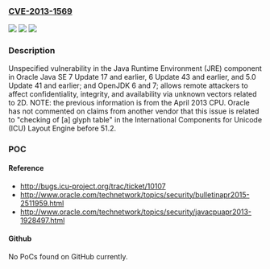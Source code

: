 ### [CVE-2013-1569](https://cve.mitre.org/cgi-bin/cvename.cgi?name=CVE-2013-1569)
![](https://img.shields.io/static/v1?label=Product&message=n%2Fa&color=blue)
![](https://img.shields.io/static/v1?label=Version&message=n%2Fa&color=blue)
![](https://img.shields.io/static/v1?label=Vulnerability&message=n%2Fa&color=brighgreen)

### Description

Unspecified vulnerability in the Java Runtime Environment (JRE) component in Oracle Java SE 7 Update 17 and earlier, 6 Update 43 and earlier, and 5.0 Update 41 and earlier; and OpenJDK 6 and 7; allows remote attackers to affect confidentiality, integrity, and availability via unknown vectors related to 2D.  NOTE: the previous information is from the April 2013 CPU. Oracle has not commented on claims from another vendor that this issue is related to "checking of [a] glyph table" in the International Components for Unicode (ICU) Layout Engine before 51.2.

### POC

#### Reference
- http://bugs.icu-project.org/trac/ticket/10107
- http://www.oracle.com/technetwork/topics/security/bulletinapr2015-2511959.html
- http://www.oracle.com/technetwork/topics/security/javacpuapr2013-1928497.html

#### Github
No PoCs found on GitHub currently.

